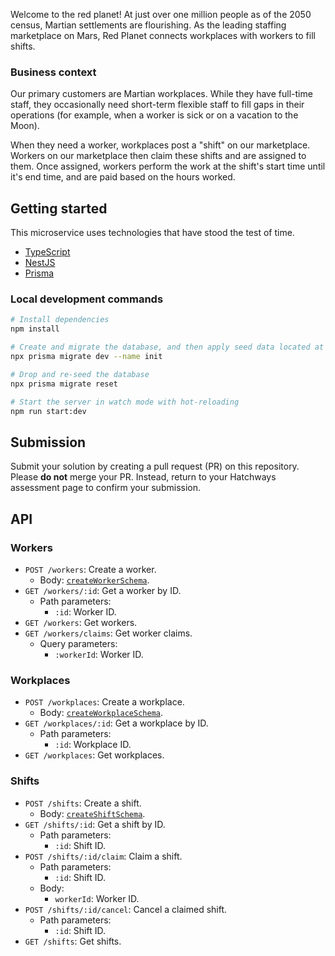 Welcome to the red planet! At just over one million people as of the 2050 census, Martian settlements are flourishing. As the leading staffing marketplace on Mars, Red Planet connects workplaces with workers to fill shifts.

### Business context

Our primary customers are Martian workplaces. While they have full-time staff, they occasionally need short-term flexible staff to fill gaps in their operations (for example, when a worker is sick or on a vacation to the Moon).

When they need a worker, workplaces post a "shift" on our marketplace. Workers on our marketplace then claim these shifts and are assigned to them. Once assigned, workers perform the work at the shift's start time until it's end time, and are paid based on the hours worked.

## Getting started

This microservice uses technologies that have stood the test of time.

- [TypeScript](https://www.typescriptlang.org/)
- [NestJS](https://docs.nestjs.com/)
- [Prisma](https://www.prisma.io/docs/concepts/components/prisma-client)

### Local development commands

```bash
# Install dependencies
npm install

# Create and migrate the database, and then apply seed data located at `./prisma/seed`
npx prisma migrate dev --name init

# Drop and re-seed the database
npx prisma migrate reset

# Start the server in watch mode with hot-reloading
npm run start:dev
```

## Submission

Submit your solution by creating a pull request (PR) on this repository. Please **do not** merge your PR. Instead, return to your Hatchways assessment page to confirm your submission.

## API

### Workers

- `POST /workers`: Create a worker.
  - Body: [`createWorkerSchema`](./src/modules/workers/workers.schemas.ts).
- `GET /workers/:id`: Get a worker by ID.
  - Path parameters:
    - `:id`: Worker ID.
- `GET /workers`: Get workers.
- `GET /workers/claims`: Get worker claims.
  - Query parameters:
    - `:workerId`: Worker ID.

### Workplaces

- `POST /workplaces`: Create a workplace.
  - Body: [`createWorkplaceSchema`](./src/modules/workplaces/workplaces.schemas.ts).
- `GET /workplaces/:id`: Get a workplace by ID.
  - Path parameters:
    - `:id`: Workplace ID.
- `GET /workplaces`: Get workplaces.

### Shifts

- `POST /shifts`: Create a shift.
  - Body: [`createShiftSchema`](./src/modules/shifts/shifts.schemas.ts).
- `GET /shifts/:id`: Get a shift by ID.
  - Path parameters:
    - `:id`: Shift ID.
- `POST /shifts/:id/claim`: Claim a shift.
  - Path parameters:
    - `:id`: Shift ID.
  - Body:
    - `workerId`: Worker ID.
- `POST /shifts/:id/cancel`: Cancel a claimed shift.
  - Path parameters:
    - `:id`: Shift ID.
- `GET /shifts`: Get shifts.
